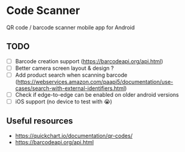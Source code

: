# Code Scanner

QR code / barcode scanner mobile app for Android

## TODO

- [ ] Barcode creation support (https://barcodeapi.org/api.html)
- [ ] Better camera screen layout & design ?
- [ ] Add product search when scanning barcode (https://webservices.amazon.com/paapi5/documentation/use-cases/search-with-external-identifiers.html)
- [ ] Check if edge-to-edge can be enabled on older android versions
- [ ] iOS support (no device to test with 😭)

## Useful resources

- https://quickchart.io/documentation/qr-codes/
- https://barcodeapi.org/api.html